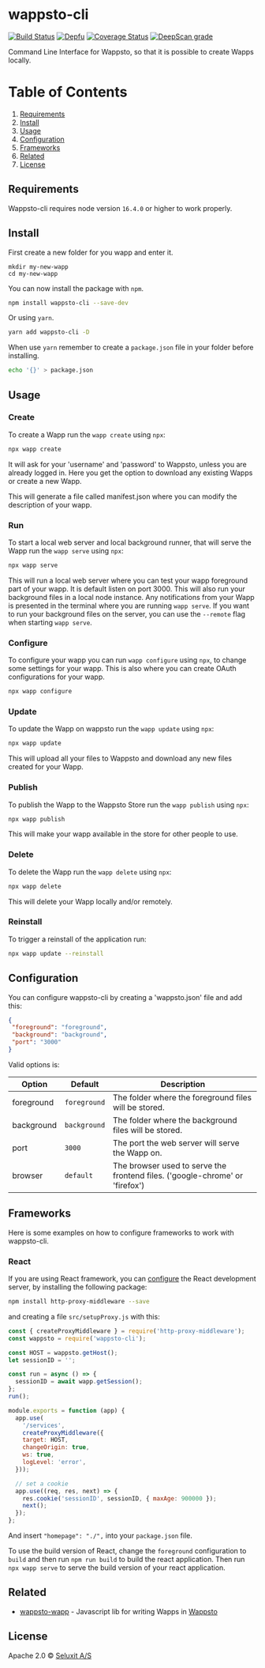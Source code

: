 # wappsto-cli
[![Build Status](https://travis-ci.com/Wappsto/wappsto-cli.svg?branch=master)](https://travis-ci.com/Wappsto/wappsto-cli)
[![Depfu](https://badges.depfu.com/badges/c25acea9b059ab7760cb61d1de54f29d/overview.svg)](https://depfu.com/github/Wappsto/wappsto-cli?project_id=7056)
[![Coverage Status](https://coveralls.io/repos/github/Wappsto/wappsto-cli/badge.svg?branch=master)](https://coveralls.io/github/Wappsto/wappsto-cli?branch=master)
[![DeepScan
grade](https://deepscan.io/api/teams/18594/projects/21918/branches/639553/badge/grade.svg)](https://deepscan.io/dashboard#view=project&tid=18594&pid=21918&bid=639553)

Command Line Interface for Wappsto, so that it is possible to create Wapps locally.

# Table of Contents
1. [Requirements](#Requirements)
2. [Install](#install)
3. [Usage](#usage)
4. [Configuration](#configuration)
5. [Frameworks](#frameworks)
6. [Related](#related)
7. [License](#license)

## Requirements

Wappsto-cli requires node version `16.4.0` or higher to work properly.

## Install

First create a new folder for you wapp and enter it.

```shell
mkdir my-new-wapp
cd my-new-wapp
```

You can now install the package with `npm`.

```sh
npm install wappsto-cli --save-dev
```

Or using `yarn`.

```sh
yarn add wappsto-cli -D
```

When use `yarn` remember to create a `package.json` file in your folder before installing.

```sh
echo '{}' > package.json
```

## Usage

### Create

To create a Wapp run the `wapp create` using `npx`:

```sh
npx wapp create
```

It will ask for your 'username' and 'password' to Wappsto, unless you are already logged in.
Here you get the option to download any existing Wapps or create a new Wapp.

This will generate a file called manifest.json where you can modify the description of your wapp.

### Run

To start a local web server and local background runner, that will serve the Wapp run the `wapp serve` using `npx`:

```sh
npx wapp serve
```

This will run a local web server where you can test your wapp foreground part of your wapp. It is default listen on port 3000.
This will also run your background files in a local node instance.
Any notifications from your Wapp is presented in the terminal where you are running `wapp serve`.
If you want to run your background files on the server, you can use the `--remote` flag when starting `wapp serve`.

### Configure

To configure your wapp you can run `wapp configure` using `npx`, to change some settings for your wapp.
This is also where you can create OAuth configurations for your wapp.

```sh
npx wapp configure
```

### Update

To update the Wapp on wappsto run the `wapp update` using `npx`:

```sh
npx wapp update
```

This will upload all your files to Wappsto and download any new files created for your Wapp.

### Publish

To publish the Wapp to the Wappsto Store run the `wapp publish` using `npx`:

```sh
npx wapp publish
```

This will make your wapp available in the store for other people to use.

### Delete

To delete the Wapp run the `wapp delete` using `npx`:

```sh
npx wapp delete
```

This will delete your Wapp locally and/or remotely.

### Reinstall

To trigger a reinstall of the application run:

```sh
npx wapp update --reinstall
```

## Configuration

You can configure wappsto-cli by creating a 'wappsto.json' file and add this:

```json
{
 "foreground": "foreground",
 "background": "background",
 "port": "3000"
}
```

Valid options is:

| Option     | Default      | Description                                                                  |
|------------|--------------|------------------------------------------------------------------------------|
| foreground | `foreground` | The folder where the foreground files will be stored.                        |
| background | `background` | The folder where the background files will be stored.                        |
| port       | `3000`       | The port the web server will serve the Wapp on.                              |
| browser    | `default`    | The browser used to serve the frontend files. ('google-chrome' or 'firefox') |

## Frameworks

Here is some examples on how to configure frameworks to work with wappsto-cli.

### React

If you are using React framework, you can [configure](https://facebook.github.io/create-react-app/docs/proxying-api-requests-in-development#configuring-the-proxy-manually) the React development server, by installing the following package:

```sh
npm install http-proxy-middleware --save
```

and creating a file `src/setupProxy.js` with this:

```js
const { createProxyMiddleware } = require('http-proxy-middleware');
const wappsto = require('wappsto-cli');

const HOST = wappsto.getHost();
let sessionID = '';

const run = async () => {
  sessionID = await wapp.getSession();
};
run();

module.exports = function (app) {
  app.use(
    '/services',
    createProxyMiddleware({
    target: HOST,
    changeOrigin: true,
    ws: true,
    logLevel: 'error',
  }));

  // set a cookie
  app.use((req, res, next) => {
    res.cookie('sessionID', sessionID, { maxAge: 900000 });
    next();
  });
};
```

And insert `"homepage": "./",` into your `package.json` file.

To use the build version of React, change the `foreground` configuration to `build` and then run `npm run build` to build the react application.
Then run `npx wapp serve` to serve the build version of your react application.

## Related

- [wappsto-wapp](https://github.com/wappsto/javascript-wappsto-wapp) - Javascript lib for writing Wapps in [Wappsto](https://wappsto.com)

## License

Apache 2.0 © [Seluxit A/S](https://www.seluxit.com)
